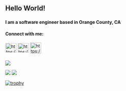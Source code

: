 <h2 align="left"> Hello World!</h2>
<h3 align="left"></h3>
<h4 align="left">I am a software engineer based in Orange County, CA</h4>

<h4 align="left">Connect with me:</h4>
<p align="left">
    <a href="https://www.linkedin.com/in/awiswasi/" target="blank"><img align="center" src="https://raw.githubusercontent.com/rahuldkjain/github-profile-readme-generator/master/src/images/icons/Social/linked-in-alt.svg" alt="https://www.linkedin.com/in/awiswasi/" height="30" width="35" /></a>
  <a href="https://wiswasi.itch.io/" target="blank"><img align="center" src="https://bevyengine.org/assets/itchio-textless.svg" alt="https://wiswasi.itch.io/" height="30" width="35" /></a>
  <a href="https://wiswasi.wixsite.com/portfolio" target="blank"><img align="center" src="https://www.pngrepo.com/png/209590/180/portfolio.png" alt="https://wiswasi.wixsite.com/portfolio" height="35" width="35" /></a>

</p>
<h3 align="left"></h3>

![](https://github-profile-summary-cards.vercel.app/api/cards/profile-details?username=awiswasi&theme=transparent)

  ![](https://github-profile-summary-cards.vercel.app/api/cards/stats?username=awiswasi&theme=transparent)
  ![](https://github-profile-summary-cards.vercel.app/api/cards/most-commit-language?username=awiswasi&theme=transparent)

[![trophy](https://github-profile-trophy.vercel.app/?username=awiswasi&theme=gruvbox&title=Commits,PR,MultiLanguage,Repositories)](https://github.com/ryo-ma/github-profile-trophy)
